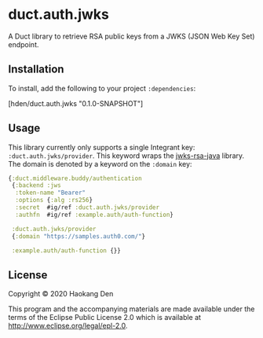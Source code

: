 # duct.auth.jwks

A Duct library to retrieve RSA public keys from a JWKS (JSON Web Key Set) endpoint.

## Installation

To install, add the following to your project `:dependencies`:

[hden/duct.auth.jwks "0.1.0-SNAPSHOT"]

## Usage

This library currently only supports a single Integrant key: `:duct.auth.jwks/provider`. This keyword wraps the [jwks-rsa-java](https://github.com/auth0/jwks-rsa-java) library. The domain  is denoted by a keyword on the `:domain` key:

```clojure
{:duct.middleware.buddy/authentication
 {:backend :jws
  :token-name "Bearer"
  :options {:alg :rs256}
  :secret  #ig/ref :duct.auth.jwks/provider
  :authfn  #ig/ref :example.auth/auth-function}

 :duct.auth.jwks/provider
 {:domain "https://samples.auth0.com/"}

 :example.auth/auth-function {}}
```

## License

Copyright © 2020 Haokang Den

This program and the accompanying materials are made available under the
terms of the Eclipse Public License 2.0 which is available at
http://www.eclipse.org/legal/epl-2.0.
